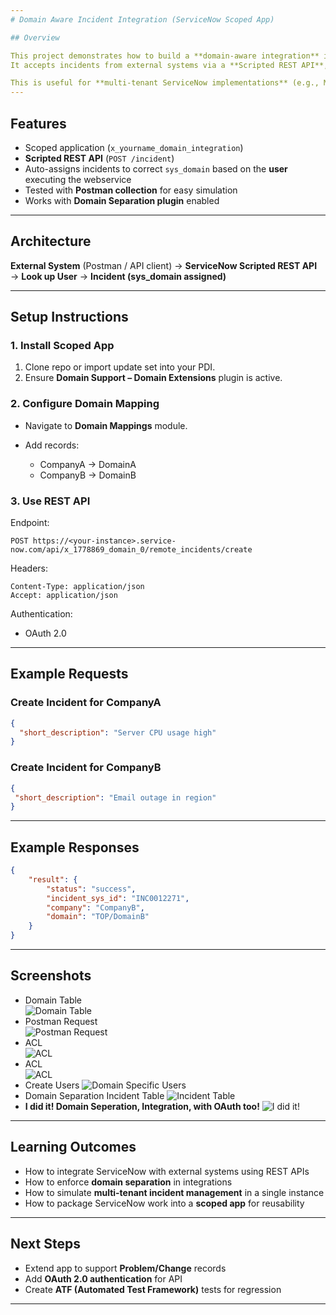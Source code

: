 ```yaml
---
# Domain Aware Incident Integration (ServiceNow Scoped App)

## Overview

This project demonstrates how to build a **domain-aware integration** in ServiceNow.
It accepts incidents from external systems via a **Scripted REST API**, then routes them to the correct **domain** based on the authenticated user.

This is useful for **multi-tenant ServiceNow implementations** (e.g., Managed Service Providers), where each customer must have isolated data using **Domain Separation**.
---
```


## Features

- Scoped application (`x_yourname_domain_integration`)
- **Scripted REST API** (`POST /incident`)
- Auto-assigns incidents to correct `sys_domain` based on the **user** executing the webservice
- Tested with **Postman collection** for easy simulation
- Works with **Domain Separation plugin** enabled

---

## Architecture

**External System** (Postman / API client) → **ServiceNow Scripted REST API** → **Look up User** → **Incident (sys_domain assigned)**

---

## Setup Instructions

### 1. Install Scoped App

1. Clone repo or import update set into your PDI.
2. Ensure **Domain Support – Domain Extensions** plugin is active.

### 2. Configure Domain Mapping

- Navigate to **Domain Mappings** module.
- Add records:

  - CompanyA → DomainA
  - CompanyB → DomainB

### 3. Use REST API

Endpoint:

```
POST https://<your-instance>.service-now.com/api/x_1778869_domain_0/remote_incidents/create
```

Headers:

```http
Content-Type: application/json
Accept: application/json
```

Authentication:

- OAuth 2.0

---

## Example Requests

### Create Incident for CompanyA

```json
{
  "short_description": "Server CPU usage high"
}
```

### Create Incident for CompanyB

```json
{
 "short_description": "Email outage in region"
}
```

---

## Example Responses

```json
{
    "result": {
        "status": "success",
        "incident_sys_id": "INC0012271",
        "company": "CompanyB",
        "domain": "TOP/DomainB"
    }
}
```

---

## Screenshots

- Domain Table  
  ![Domain Table](screenshots/domain.png)
- Postman Request  
  ![Postman Request](postman_collection/updated_postman_request_and_response.png)
- ACL  
  ![ACL](acl/Scoped_Integration_Users_1.png)
- ACL  
  ![ACL](acl/Scoped_Integration_Users_2.png)
- Create Users
  ![Domain Specific Users](screenshots/create_users_for_each_domain.png)
- Domain Separation Incident Table
  ![Incident Table](screenshots/user_based_domain_seperation.png)
- **I did it! Domain Seperation, Integration, with OAuth too!**
  ![I did it!](i_did_it.jpg)
---

## Learning Outcomes

- How to integrate ServiceNow with external systems using REST APIs
- How to enforce **domain separation** in integrations
- How to simulate **multi-tenant incident management** in a single instance
- How to package ServiceNow work into a **scoped app** for reusability

---

## Next Steps

- Extend app to support **Problem/Change** records
- Add **OAuth 2.0 authentication** for API
- Create **ATF (Automated Test Framework)** tests for regression

---
